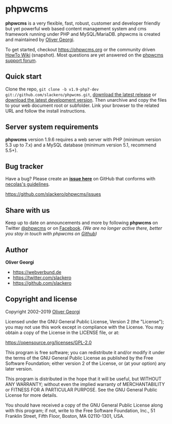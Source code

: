 phpwcms
=======

**phpwcms** is a very flexible, fast, robust, customer and developer friendly
but yet powerful web based content management system and cms framework running
under PHP and MySQL/MariaDB. phpwcms is created and maintained by 
[Oliver Georgi](http://twitter.com/slackero).

To get started, checkout <https://phpwcms.org> or the community driven 
[HowTo Wiki](https://wiki.phpwcms.org/) (snapshot). Most questions are yet 
answered on the [phpwcms support forum](https://forum.phpwcms.org).


Quick start
-----------

Clone the repo, `git clone -b v1.9-php7-dev git://github.com/slackero/phpwcms.git`,
[download the latest release](https://github.com/slackero/phpwcms/releases) or
[download the latest development version](https://github.com/slackero/phpwcms/archive/v1.9-php7-dev.zip).
Then unarchive and copy the files to your web document root or subfolder.
Link your browser to the related URL and follow the install instructions.


Server system requirements
--------------------------

**phpwcms** version 1.9.6 requires a web server with PHP (minimum version 5.3 up to 7.x)
and a MySQL database (minimum version 5.1, recommend 5.5+).


Bug tracker
-----------

Have a bug? Please create an **[issue here](https://github.com/slackero/phpwcms/issues)** on GitHub
that conforms with [necolas's guidelines](https://github.com/necolas/issue-guidelines).

<https://github.com/slackero/phpwcms/issues>


Share with us
-------------

Keep up to date on announcements and more by following **phpwcms** on Twitter 
[@phpwcms](https://twitter.com/phpwcms) or on 
[Facebook](https://www.facebook.com/pages/phpwcms/162275020999).
*(We are no longer active there, better you stay in touch with phpwcms on 
[Github](https://github.com/slackero/phpwcms))*


Author
------

**Oliver Georgi**

+ <https://webverbund.de>
+ <https://twitter.com/slackero>
+ <https://github.com/slackero>


Copyright and license
---------------------

Copyright 2002–2019 [Oliver Georgi](mailto:og@phpwcms.org?subject=phpwcms)

Licensed under the GNU General Public License, Version 2 (the "License");
you may not use this work except in compliance with the License.
You may obtain a copy of the License in the LICENSE file, or at:

   <https://opensource.org/licenses/GPL-2.0>

This program is free software; you can redistribute it and/or
modify it under the terms of the GNU General Public License
as published by the Free Software Foundation; either version 2
of the License, or (at your option) any later version.

This program is distributed in the hope that it will be useful,
but WITHOUT ANY WARRANTY; without even the implied warranty of
MERCHANTABILITY or FITNESS FOR A PARTICULAR PURPOSE. See the
GNU General Public License for more details.

You should have received a copy of the GNU General Public License
along with this program; if not, write to the
    Free Software Foundation, Inc.,
    51 Franklin Street, Fifth Floor, Boston,
    MA 02110-1301, USA.
